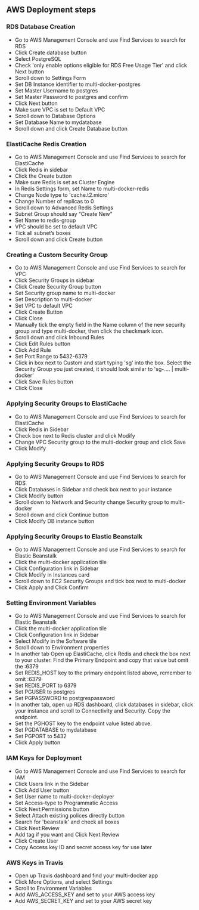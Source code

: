 ## AWS Deployment steps

### RDS Database Creation

- Go to AWS Management Console and use Find Services to search for RDS
- Click Create database button
- Select PostgreSQL
- Check 'only enable options eligible for RDS Free Usage Tier' and click Next button
- Scroll down to Settings Form
- Set DB Instance identifier to multi-docker-postgres
- Set Master Username to postgres
- Set Master Password to postgres and confirm
- Click Next button
- Make sure VPC is set to Default VPC
- Scroll down to Database Options
- Set Database Name to mydatabase
- Scroll down and click Create Database button

### ElastiCache Redis Creation

- Go to AWS Management Console and use Find Services to search for ElastiCache
- Click Redis in sidebar
- Click the Create button
- Make sure Redis is set as Cluster Engine
- In Redis Settings form, set Name to multi-docker-redis
- Change Node type to 'cache.t2.micro'
- Change Number of replicas to 0
- Scroll down to Advanced Redis Settings
- Subnet Group should say “Create New"
- Set Name to redis-group
- VPC should be set to default VPC
- Tick all subnet’s boxes
- Scroll down and click Create button

### Creating a Custom Security Group

- Go to AWS Management Console and use Find Services to search for VPC
- Click Security Groups in sidebar
- Click Create Security Group button
- Set Security group name to multi-docker
- Set Description to multi-docker
- Set VPC to default VPC
- Click Create Button
- Click Close
- Manually tick the empty field in the Name column of the new security group and type multi-docker, then click the checkmark icon.
- Scroll down and click Inbound Rules
- Click Edit Rules button
- Click Add Rule
- Set Port Range to 5432-6379
- Click in box next to Custom and start typing 'sg' into the box. Select the Security Group you just created, it should look similar to 'sg-…. | multi-docker’
- Click Save Rules button
- Click Close

### Applying Security Groups to ElastiCache

- Go to AWS Management Console and use Find Services to search for ElastiCache
- Click Redis in Sidebar
- Check box next to Redis cluster and click Modify
- Change VPC Security group to the multi-docker group and click Save
- Click Modify

### Applying Security Groups to RDS

- Go to AWS Management Console and use Find Services to search for RDS
- Click Databases in Sidebar and check box next to your instance
- Click Modify button
- Scroll down to Network and Security change Security group to multi-docker
- Scroll down and click Continue button
- Click Modify DB instance button

### Applying Security Groups to Elastic Beanstalk

- Go to AWS Management Console and use Find Services to search for Elastic Beanstalk
- Click the multi-docker application tile
- Click Configuration link in Sidebar
- Click Modify in Instances card
- Scroll down to EC2 Security Groups and tick box next to multi-docker
- Click Apply and Click Confirm

### Setting Environment Variables

- Go to AWS Management Console and use Find Services to search for Elastic Beanstalk
- Click the multi-docker application tile
- Click Configuration link in Sidebar
- Select Modify in the Software tile
- Scroll down to Environment properties
- In another tab Open up ElastiCache, click Redis and check the box next to your cluster. Find the Primary Endpoint and copy that value but omit the :6379
- Set REDIS_HOST key to the primary endpoint listed above, remember to omit :6379
- Set REDIS_PORT to 6379
- Set PGUSER to postgres
- Set PGPASSWORD to postgrespassword
- In another tab, open up RDS dashboard, click databases in sidebar, click your instance and scroll to Connectivity and Security. Copy the endpoint.
- Set the PGHOST key to the endpoint value listed above.
- Set PGDATABASE to mydatabase
- Set PGPORT to 5432
- Click Apply button

### IAM Keys for Deployment

- Go to AWS Management Console and use Find Services to search for IAM
- Click Users link in the Sidebar
- Click Add User button
- Set User name to multi-docker-deployer
- Set Access-type to Programmatic Access
- Click Next:Permissions button
- Select Attach existing polices directly button
- Search for 'beanstalk' and check all boxes
- Click Next:Review
- Add tag if you want and Click Next:Review
- Click Create User
- Copy Access key ID and secret access key for use later

### AWS Keys in Travis

- Open up Travis dashboard and find your multi-docker app
- Click More Options, and select Settings
- Scroll to Environment Variables
- Add AWS_ACCESS_KEY and set to your AWS access key
- Add AWS_SECRET_KEY and set to your AWS secret key
